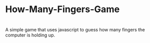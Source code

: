 # How-Many-Fingers-Game
#
#
A simple game that uses javascript to guess how many fingers the computer is holding up.
